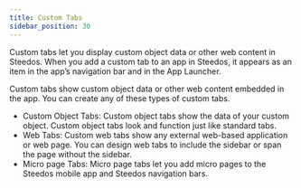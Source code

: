 ```yaml
---
title: Custom Tabs
sidebar_position: 30
---
```


Custom tabs let you display custom object data or other web content in Steedos. When you add a custom tab to an app in Steedos, it appears as an item in the app’s navigation bar and in the App Launcher.

Custom tabs show custom object data or other web content embedded in the app. You can create any of these types of custom tabs.

- Custom Object Tabs: Custom object tabs show the data of your custom object. Custom object tabs look and function just like standard tabs.
- Web Tabs: Custom web tabs show any external web-based application or web page. You can design web tabs to include the sidebar or span the page without the sidebar.
- Micro page Tabs: Micro page tabs let you add micro pages to the Steedos mobile app and Steedos navigation bars.

<!-- 
## 创建选项卡

需要在“设置”应用中进入“用户界面→选项卡”来配置选项卡。

* 显示名称：选项卡的显示名称。
* API名称：选项卡的api名称。
* 图标：选项卡要额外显示的图标。
* 类型：选项卡类型，目前支持“对象”、“外部链接”和“页面”。
* 对象：从下拉菜单中选择该选项卡要关联到哪个对象上。
* 外部链接：该选项卡要关联到的URL地址，可以输入相对地址也可以输入绝对地址。
* 页面：从下拉菜单中选择该选项卡关联的页面。
* 显示在手机菜单中：是否显示在手机菜单中。
* 显示在桌面菜单中：是否显示在桌面菜单中。
* 描述：可以在这里输入选项卡备注。

## 选项卡类型

### 对象选项卡

当选项卡类型为“对象”时，需要配置其要关联的对象，当用户在顶部导航点击该选项卡时会显示对象主页。

### 外部链接选项卡

当选项卡类型为“外部链接”时，需要配置其要跳转到的链接地址，这里可以输入系统内的相关地址，也可以输入外部的绝对地址。

## 选项卡权限

选项卡权限指定选项卡在权限集关联的应用程序中是否可见。

### 选项卡权限对象字段

  - 所属简档/权限集
  - 选项卡
  - 权限 选择框类型 默认打开、默认关闭；默认值是默认打开

### 规则描述

- 选项卡新建后默认对所有简档/权限集可见
- 管理员可在简档/权限集详情页中点击 `设置选项卡权限`按钮统一设置选项卡权限
- 默认打开表示可见、默认关闭表示不可见
- 选项卡权限使用权限叠加规则，同一个选项卡在不同权限集中的权限叠加，如有一个是默认打开的则选项卡可见 -->